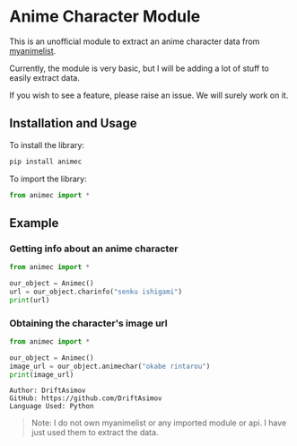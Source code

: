 # Anime Character Module

This is an unofficial module to extract an anime character data from [myanimelist](https://myanimelist.net/).

Currently, the module is very basic, but I will be adding a lot of stuff to easily extract data.

If you wish to see a feature, please raise an issue. We will surely work on it.

## Installation and Usage

To install the library:
```python
pip install animec
```

To import the library:
```python
from animec import *
```

## Example 

### Getting info about an anime character

```python
from animec import *

our_object = Animec()
url = our_object.charinfo("senku ishigami")
print(url)

```

### Obtaining the character's image url

```python
from animec import *

our_object = Animec()
image_url = our_object.animechar("okabe rintarou")
print(image_url)

```


```
Author: DriftAsimov
GitHub: https://github.com/DriftAsimov
Language Used: Python
```


> Note: I do not own myanimelist or any imported module or api. I have just used them to extract the data.
